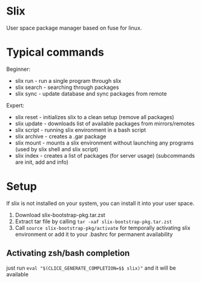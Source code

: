 # Slix

User space package manager based on fuse for linux.

# Typical commands
Beginner:
- slix run - run a single program through slix
- slix search - searching through packages
- slix sync - update database and sync packages from remote

Expert:
- slix reset - initializes slix to a clean setup (remove all packages)
- slix update - downloads list of available packages from mirrors/remotes
- slix script - running slix environment in a bash script
- slix archive - creates a .gar package
- slix mount - mounts a slix environment without launching any programs (used by slix shell and slix script)
- slix index - creates a list of packages (for server usage) (subcommands are init, add and info)

# Setup
If slix is not installed on your system, you can install it into your user space.
1. Download slix-bootstrap-pkg.tar.zst
2. Extract tar file by calling `tar -xaf slix-bootstrap-pkg.tar.zst`
3. Call `source slix-bootstrap-pkg/activate` for temporally activating slix environment
   or add it to your .bashrc for permanent availability


## Activating zsh/bash completion
just run `eval "$(CLICE_GENERATE_COMPLETION=$$ slix)"` and it will be available
